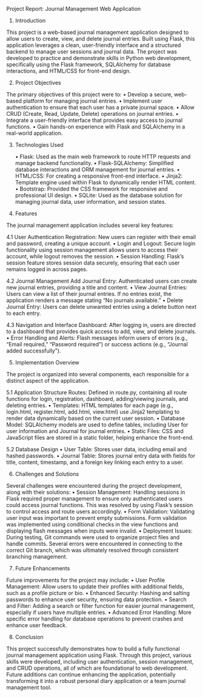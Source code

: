 Project Report: Journal Management Web Application

1. Introduction

This project is a web-based journal management application designed to allow users to create, view, and delete journal entries. Built using Flask, this application leverages a clean, user-friendly interface and a structured backend to manage user sessions and journal data. The project was developed to practice and demonstrate skills in Python web development, specifically using the Flask framework, SQLAlchemy for database interactions, and HTML/CSS for front-end design.

2. Project Objectives

The primary objectives of this project were to:
	•	Develop a secure, web-based platform for managing journal entries.
	•	Implement user authentication to ensure that each user has a private journal space.
	•	Allow CRUD (Create, Read, Update, Delete) operations on journal entries.
	•	Integrate a user-friendly interface that provides easy access to journal functions.
	•	Gain hands-on experience with Flask and SQLAlchemy in a real-world application.

3. Technologies Used

	•	Flask: Used as the main web framework to route HTTP requests and manage backend functionality.
	•	Flask-SQLAlchemy: Simplified database interactions and ORM management for journal entries.
	•	HTML/CSS: For creating a responsive front-end interface.
	•	Jinja2: Template engine used within Flask to dynamically render HTML content.
	•	Bootstrap: Provided the CSS framework for responsive and professional UI design.
	•	SQLite: Used as the database solution for managing journal data, user information, and session states.

4. Features

The journal management application includes several key features:

4.1 User Authentication
                Registration: New users can register with their email and password, creating a unique account.
	•	Login and Logout: Secure login functionality using session management allows users to access their account, while logout removes the session.
	•	Session Handling: Flask’s session feature stores session data securely, ensuring that each user remains logged in across pages.

4.2 Journal Management
                Add Journal Entry: Authenticated users can create new journal entries, providing a title and content.
	•	View Journal Entries: Users can view a list of their journal entries. If no entries exist, the application renders a message stating “No journals available.”
	•	Delete Journal Entry: Users can delete unwanted entries using a delete button next to each entry.

4.3 Navigation and Interface
                Dashboard: After logging in, users are directed to a dashboard that provides quick access to add, view, and delete journals.
	•	Error Handling and Alerts: Flash messages inform users of errors (e.g., “Email required,” “Password required”) or success actions (e.g., “Journal added successfully”).

5. Implementation Overview

The project is organized into several components, each responsible for a distinct aspect of the application.

5.1 Application Structure
                Routes: Defined in route.py, containing all route functions for login, registration, dashboard, adding/viewing journals, and deleting entries.
	•	Templates: HTML templates for each page (e.g., login.html, register.html, add.html, view.html) use Jinja2 templating to render data dynamically based on the current user session.
	•	Database Model: SQLAlchemy models are used to define tables, including User for user information and Journal for journal entries.
	•	Static Files: CSS and JavaScript files are stored in a static folder, helping enhance the front-end.

5.2 Database Design
        •	User Table: Stores user data, including email and hashed passwords.
	•	Journal Table: Stores journal entry data with fields for title, content, timestamp, and a foreign key linking each entry to a user.

6. Challenges and Solutions

Several challenges were encountered during the project development, along with their solutions:
	•	Session Management: Handling sessions in Flask required proper management to ensure only authenticated users could access journal functions. This was resolved by using Flask’s session to control access and route users accordingly.
	•	Form Validation: Validating user input was important to prevent empty submissions. Form validation was implemented using conditional checks in the view functions and displaying flash messages when inputs were invalid.
	•	Deployment Issues: During testing, Git commands were used to organize project files and handle commits. Several errors were encountered in connecting to the correct Git branch, which was ultimately resolved through consistent branching management.

7. Future Enhancements

Future improvements for the project may include:
	•	User Profile Management: Allow users to update their profiles with additional fields, such as a profile picture or bio.
	•	Enhanced Security: Hashing and salting passwords to enhance user security, ensuring data protection.
	•	Search and Filter: Adding a search or filter function for easier journal management, especially if users have multiple entries.
	•	Advanced Error Handling: More specific error handling for database operations to prevent crashes and enhance user feedback.

8. Conclusion

This project successfully demonstrates how to build a fully functional journal management application using Flask. Through this project, various skills were developed, including user authentication, session management, and CRUD operations, all of which are foundational to web development. Future additions can continue enhancing the application, potentially transforming it into a robust personal diary application or a team journal management tool.
